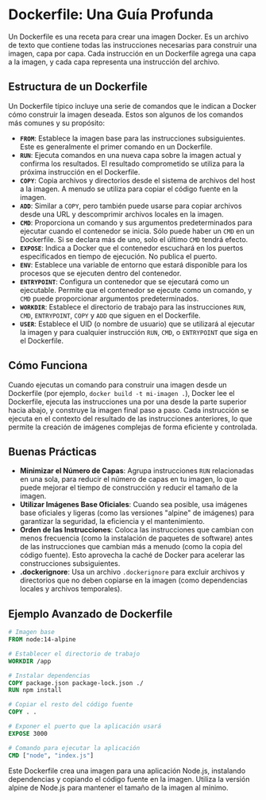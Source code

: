 
# Dockerfile: Una Guía Profunda

Un Dockerfile es una receta para crear una imagen Docker. Es un archivo de texto que contiene todas las instrucciones necesarias para construir una imagen, capa por capa. Cada instrucción en un Dockerfile agrega una capa a la imagen, y cada capa representa una instrucción del archivo.

## Estructura de un Dockerfile

Un Dockerfile típico incluye una serie de comandos que le indican a Docker cómo construir la imagen deseada. Estos son algunos de los comandos más comunes y su propósito:

- **`FROM`**: Establece la imagen base para las instrucciones subsiguientes. Este es generalmente el primer comando en un Dockerfile.
- **`RUN`**: Ejecuta comandos en una nueva capa sobre la imagen actual y confirma los resultados. El resultado comprometido se utiliza para la próxima instrucción en el Dockerfile.
- **`COPY`**: Copia archivos y directorios desde el sistema de archivos del host a la imagen. A menudo se utiliza para copiar el código fuente en la imagen.
- **`ADD`**: Similar a `COPY`, pero también puede usarse para copiar archivos desde una URL y descomprimir archivos locales en la imagen.
- **`CMD`**: Proporciona un comando y sus argumentos predeterminados para ejecutar cuando el contenedor se inicia. Sólo puede haber un `CMD` en un Dockerfile. Si se declara más de uno, solo el último `CMD` tendrá efecto.
- **`EXPOSE`**: Indica a Docker que el contenedor escuchará en los puertos especificados en tiempo de ejecución. No publica el puerto.
- **`ENV`**: Establece una variable de entorno que estará disponible para los procesos que se ejecuten dentro del contenedor.
- **`ENTRYPOINT`**: Configura un contenedor que se ejecutará como un ejecutable. Permite que el contenedor se ejecute como un comando, y `CMD` puede proporcionar argumentos predeterminados.
- **`WORKDIR`**: Establece el directorio de trabajo para las instrucciones `RUN`, `CMD`, `ENTRYPOINT`, `COPY` y `ADD` que siguen en el Dockerfile.
- **`USER`**: Establece el UID (o nombre de usuario) que se utilizará al ejecutar la imagen y para cualquier instrucción `RUN`, `CMD`, o `ENTRYPOINT` que siga en el Dockerfile.

## Cómo Funciona

Cuando ejecutas un comando para construir una imagen desde un Dockerfile (por ejemplo, `docker build -t mi-imagen .`), Docker lee el Dockerfile, ejecuta las instrucciones una por una desde la parte superior hacia abajo, y construye la imagen final paso a paso. Cada instrucción se ejecuta en el contexto del resultado de las instrucciones anteriores, lo que permite la creación de imágenes complejas de forma eficiente y controlada.

## Buenas Prácticas

- **Minimizar el Número de Capas**: Agrupa instrucciones `RUN` relacionadas en una sola, para reducir el número de capas en tu imagen, lo que puede mejorar el tiempo de construcción y reducir el tamaño de la imagen.
- **Utilizar Imágenes Base Oficiales**: Cuando sea posible, usa imágenes base oficiales y ligeras (como las versiones "alpine" de imágenes) para garantizar la seguridad, la eficiencia y el mantenimiento.
- **Orden de las Instrucciones**: Coloca las instrucciones que cambian con menos frecuencia (como la instalación de paquetes de software) antes de las instrucciones que cambian más a menudo (como la copia del código fuente). Esto aprovecha la caché de Docker para acelerar las construcciones subsiguientes.
- **.dockerignore**: Usa un archivo `.dockerignore` para excluir archivos y directorios que no deben copiarse en la imagen (como dependencias locales y archivos temporales).

## Ejemplo Avanzado de Dockerfile

```Dockerfile
# Imagen base
FROM node:14-alpine

# Establecer el directorio de trabajo
WORKDIR /app

# Instalar dependencias
COPY package.json package-lock.json ./
RUN npm install

# Copiar el resto del código fuente
COPY . .

# Exponer el puerto que la aplicación usará
EXPOSE 3000

# Comando para ejecutar la aplicación
CMD ["node", "index.js"]
```

Este Dockerfile crea una imagen para una aplicación Node.js, instalando dependencias y copiando el código fuente en la imagen. Utiliza la versión alpine de Node.js para mantener el tamaño de la imagen al mínimo.
